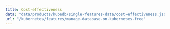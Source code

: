 ```yaml
---
title: Cost-effectiveness
data: "data/products/kubedb/single-features-data/cost-effectiveness.json"
url: "/kubernetes/features/manage-database-on-kubernetes-free"
---
```

